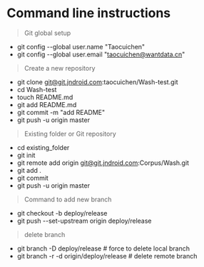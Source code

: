 # Command line instructions

> Git global setup

- git config --global user.name "Taocuichen"
- git config --global user.email "taocuichen@wantdata.cn"


> Create a new repository

- git clone git@git.jndroid.com:taocuichen/Wash-test.git
- cd Wash-test
- touch README.md
- git add README.md
- git commit -m "add README"
- git push -u origin master


> Existing folder or Git repository

- cd existing_folder
- git init
- git remote add origin git@git.jndroid.com:Corpus/Wash.git
- git add .
- git commit
- git push -u origin master


> Command to add new branch

- git checkout -b deploy/release
- git push --set-upstream origin deploy/release

> delete branch

- git branch -D deploy/release    # force to delete local branch
- git branch -r -d origin/deploy/release    # delete remote branch

